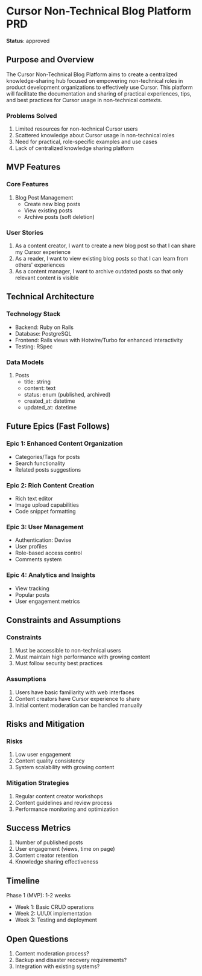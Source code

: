 # Cursor Non-Technical Blog Platform PRD

**Status**: approved

## Purpose and Overview
The Cursor Non-Technical Blog Platform aims to create a centralized knowledge-sharing hub focused on empowering non-technical roles in product development organizations to effectively use Cursor. This platform will facilitate the documentation and sharing of practical experiences, tips, and best practices for Cursor usage in non-technical contexts.

### Problems Solved
1. Limited resources for non-technical Cursor users
2. Scattered knowledge about Cursor usage in non-technical roles
3. Need for practical, role-specific examples and use cases
4. Lack of centralized knowledge sharing platform

## MVP Features

### Core Features
1. Blog Post Management
   - Create new blog posts
   - View existing posts
   - Archive posts (soft deletion)

### User Stories
1. As a content creator, I want to create a new blog post so that I can share my Cursor experience
2. As a reader, I want to view existing blog posts so that I can learn from others' experiences
3. As a content manager, I want to archive outdated posts so that only relevant content is visible

## Technical Architecture

### Technology Stack
- Backend: Ruby on Rails
- Database: PostgreSQL
- Frontend: Rails views with Hotwire/Turbo for enhanced interactivity
- Testing: RSpec

### Data Models
1. Posts
   - title: string
   - content: text
   - status: enum (published, archived)
   - created_at: datetime
   - updated_at: datetime

## Future Epics (Fast Follows)

### Epic 1: Enhanced Content Organization
- Categories/Tags for posts
- Search functionality
- Related posts suggestions


### Epic 2: Rich Content Creation
- Rich text editor
- Image upload capabilities
- Code snippet formatting

### Epic 3: User Management
- Authentication: Devise 
- User profiles
- Role-based access control
- Comments system

### Epic 4: Analytics and Insights
- View tracking
- Popular posts
- User engagement metrics

## Constraints and Assumptions

### Constraints
1. Must be accessible to non-technical users
2. Must maintain high performance with growing content
3. Must follow security best practices

### Assumptions
1. Users have basic familiarity with web interfaces
2. Content creators have Cursor experience to share
3. Initial content moderation can be handled manually

## Risks and Mitigation

### Risks
1. Low user engagement
2. Content quality consistency
3. System scalability with growing content

### Mitigation Strategies
1. Regular content creator workshops
2. Content guidelines and review process
3. Performance monitoring and optimization

## Success Metrics
1. Number of published posts
2. User engagement (views, time on page)
3. Content creator retention
4. Knowledge sharing effectiveness

## Timeline
Phase 1 (MVP): 1-2 weeks
- Week 1: Basic CRUD operations
- Week 2: UI/UX implementation
- Week 3: Testing and deployment

## Open Questions
1. Content moderation process?
2. Backup and disaster recovery requirements?
3. Integration with existing systems? 